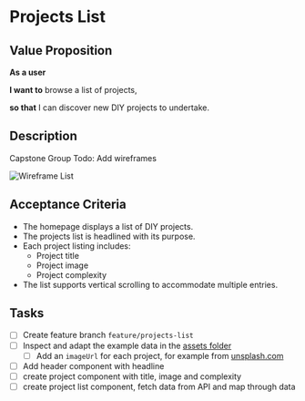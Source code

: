 # Projects List

## Value Proposition

**As a user**

**I want to** browse a list of projects,

**so that** I can discover new DIY projects to undertake.

## Description

Capstone Group Todo: Add wireframes

![Wireframe List](./list.excalidraw)

## Acceptance Criteria

- The homepage displays a list of DIY projects.
- The projects list is headlined with its purpose.
- Each project listing includes:
  - Project title
  - Project image
  - Project complexity
- The list supports vertical scrolling to accommodate multiple entries.

## Tasks

- [ ] Create feature branch `feature/projects-list`
- [ ] Inspect and adapt the example data in the [assets folder](./assets/projects.json)
  - [ ] Add an `imageUrl` for each project, for example from [unsplash.com](https://unsplash.com)
- [ ] Add header component with headline
- [ ] create project component with title, image and complexity
- [ ] create project list component, fetch data from API and map through data
